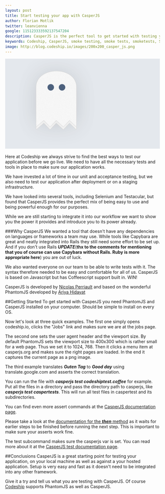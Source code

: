 ```yaml
---
layout: post
title: Start testing your app with CasperJS
author: Florian Motlik
twitter: leanvienna
google: 115123333592137547204
description: CasperJS is the perfect tool to get started with testing your deployed applications
keywords: Codeship, CasperJS, smoke testing, smoke tests, smoketests, Selenium, Testacular, Javascript, Coffeescript, start testing software, continuous integration, testing in the cloud, hosted testing
image: http://blog.codeship.io/images/200x200_casper_js.png
---
```

![Casperjs](/images/casperjs/Casper_JS_ghost.gif)

Here at Codeship we always strive to find the best ways to test our
application before we go live. We need to have all the necessary tests
and tools in place to make sure our application works.

We have invested a lot of time in our unit and acceptance testing, but
we also need to test our application after deployment or on
a staging infrastructure.

We have looked into several tools, including Selenium and Testacular, but
found that CasperJS provides the perfect mix of being easy to use and
being powerful enough for our purposes.

While we are still starting to integrate it into our workflow we want to
show you the power it provides and introduce you to its power already.

###Why CasperJS
We wanted a tool that doesn't have any dependencies on languages
or frameworks a team may use. While tools like Capybara are great and neatly
integrated into Rails they still need some effort to be set up. And if you
don't use Rails ***UPDATE***(**thx to the comments for mentioning that you of
course can use Capybara without Rails. Ruby is more appropriate here**)
you are out of luck.

We also wanted everyone on our team to be able to write tests with it.
The syntax therefore needed to be easy and comfortable for all of us.
CasperJS is based on Javascript but has Coffeescript support built in. WIN!

CasperJS is developed by [Nicolas Perriault](https://github.com/n1k0) and based
on the wonderful PhantomJS developed by [Ariya
Hidayat](https://github.com/ariya)

##Getting Started
To get started with CasperJS you need PhantomJS and CasperJS installed
on your computer. Should be simple to install on every OS.

Now let's look at three quick examples.
The first one simply opens codeship.io, clicks the "Jobs" link and makes
sure we are at the jobs page.

<script src="https://gist.github.com/flomotlik/5103432.js"></script>

The second one sets the user agent header and the viewport size. By default
PhantomJS sets the viewport size to 400x300 which is rather small for a
web page. Thus we set it to 1024, 768. Then it clicks a menu item at casperjs.org and makes sure
the right pages are loaded. In the end it captures the current page as a
png image.

<script src="https://gist.github.com/flomotlik/5113089.js"></script>

The third example translates ***Guten Tag*** to ***Good day*** using
translate.google.com and asserts the correct translation.

<script src="https://gist.github.com/flomotlik/5113098.js"></script>

You can run the file with ***casperjs test codeshiptest.coffee*** for
example. Put all the files in a directory and pass the directory path to
casperjs, like ***casperjs test caspertests***. This will run all test files
in caspertest and its subdirectories.

You can find even more assert commands at the [CasperJS documentation page](http://casperjs.org/api.html#tester).

Please take a look at the [documentation for the ***then***
method](http://casperjs.org/faq.html#faq-step-stack) as it waits for
earlier steps to be finished before running the next step. This is
important to make sure your asserts work fine.

The test subcommand makes sure the casperjs var is set. You can read more
about it at the [CasperJS test documentation
page](http://casperjs.org/testing.html).

##Conclusions
CasperJS is a great starting point for testing your application, on your
local machine as well as against a your hosted application.
Setup is very easy and fast as it doesn't need to
be integrated into any other framework.

Give it a try and tell us what you are testing with CasperJS. Of course
[Codeship](https://www.codeship.io) supports PhantomJS as well as CasperJS.
